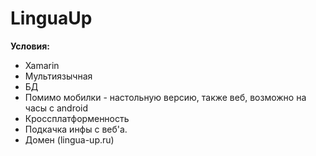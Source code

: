# LinguaUp
**Условия:**

* Xamarin
* Мультиязычная
* БД
* Помимо мобилки - настольную версию, также веб, возможно на часы с android
* Кроссплатформенность
* Подкачка инфы с веб'а.
* Домен (lingua-up.ru)
